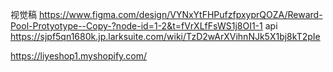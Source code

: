 视觉稿
https://www.figma.com/design/VYNxYtFHPufzfpxyprQOZA/Reward-Pool-Protyotype--Copy-?node-id=1-2&t=fVrXLfFsWS1j8OI1-1
api
https://sjpf5qn1680k.jp.larksuite.com/wiki/TzD2wArXVihnNJk5X1bj8kT2pIe


https://liyeshop1.myshopify.com/
